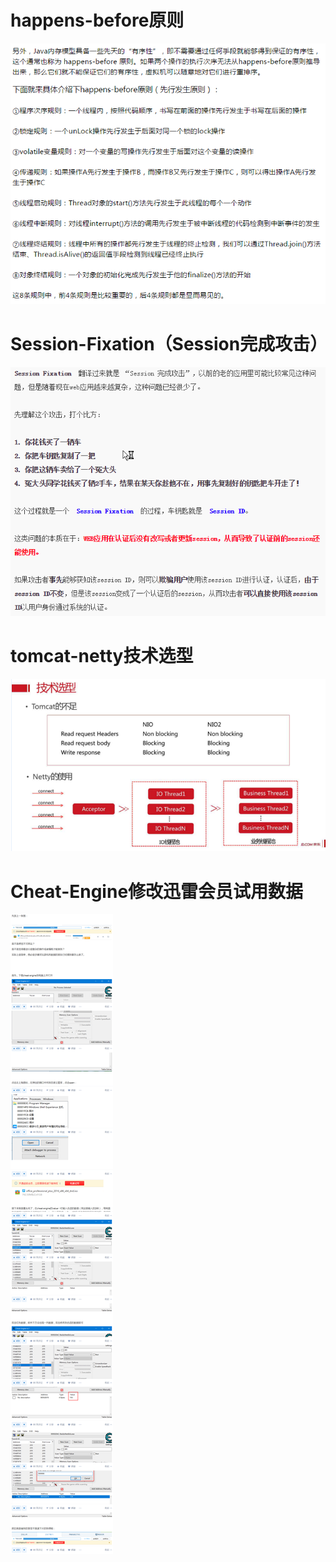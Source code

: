 # happens-before原则
![happens-before原则](img/happens-before原则.png)

# Session-Fixation（Session完成攻击）

![Session-Fixation（Session完成攻击）](img/Session-Fixation（Session完成攻击）.png)

# tomcat-netty技术选型
![tomcat-netty技术选型](img/tomcat-netty技术选型.png)

# Cheat-Engine修改迅雷会员试用数据
![Cheat-Engine修改迅雷会员试用数据](img/Cheat-Engine修改迅雷会员试用数据.png)

